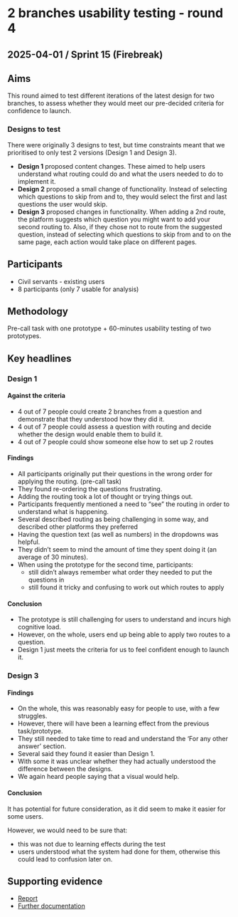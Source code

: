 # 2 branches usability testing - round 4

## 2025-04-01 / Sprint 15 (Firebreak)

## Aims
This round aimed to test different iterations of the latest design for two branches, to assess whether they would meet our pre-decided criteria for confidence to launch.

### Designs to test
There were originally 3 designs to test, but time constraints meant that we prioritised to only test 2 versions (Design 1 and Design 3).

- **Design 1** proposed content changes. These aimed to help users understand what routing could do and what the users needed to do to implement it.
- **Design 2** proposed a small change of functionality. Instead of selecting which questions to skip from and to, they would select the first and last questions the user would skip.
- **Design 3** proposed changes in functionality. When adding a 2nd route, the platform suggests which question you might want to add your second routing to. Also, if they chose not to route from the suggested question, instead of selecting which questions to skip from and to on the same page, each action would take place on different pages.

## Participants
- Civil servants - existing users
- 8 participants (only 7 usable for analysis)

## Methodology
Pre-call task with one prototype + 60-minutes usability testing of two prototypes.

## Key headlines 
### Design 1

#### Against the criteria
- 4 out of 7 people could create 2 branches from a question and demonstrate that they understood how they did it.
- 4 out of 7 people could assess a question with routing and decide whether the design would enable them to build it.
- 4 out of 7 people could show someone else how to set up 2 routes

#### Findings 
- All participants originally put their questions in the wrong order for applying the routing. (pre-call task)
- They found re-ordering the questions frustrating.
- Adding the routing took a lot of thought or trying things out.
- Participants frequently mentioned a need to “see” the routing in order to understand what is happening.
- Several described routing as being challenging in some way, and described other platforms they preferred
- Having the question text (as well as numbers) in the dropdowns was helpful.
- They didn’t seem to mind the amount of time they spent doing it (an average of 30 minutes).
- When using the prototype for the second time, participants:
  - still didn’t always remember what order they needed to put the questions in
  - still found it tricky and confusing to work out which routes to apply

#### Conclusion
- The prototype is still challenging for users to understand and incurs high cognitive load.
- However, on the whole, users end up being able to apply two routes to a question.
- Design 1 just meets the criteria for us to feel confident enough to launch it.

### Design 3

#### Findings
- On the whole, this was reasonably easy for people to use, with a few struggles.
- However, there will have been a learning effect from the previous task/prototype.
- They still needed to take time to read and understand the ‘For any other answer’ section.
- Several said they found it easier than Design 1.
- With some it was unclear whether they had actually understood the difference between the designs.
- We again heard people saying that a visual would help.

#### Conclusion
It has potential for future consideration, as it did seem to make it easier for some users. 

However, we would need to be sure that:
- this was not due to learning effects during the test
- users understood what the system had done for them, otherwise this could lead to confusion later on.

## Supporting evidence
- [Report](https://docs.google.com/presentation/d/13Prvth6ftZimaJNKvGr3opcTHOkbDm8eQeKr8zUe-vM/edit?slide=id.g32d739b8369_0_4&pli=1#slide=id.g32d739b8369_0_4)
- [Further documentation](https://drive.google.com/drive/folders/1gBo1RNktzyd2TcfaSLT6B0bDXeHsu-ze)
